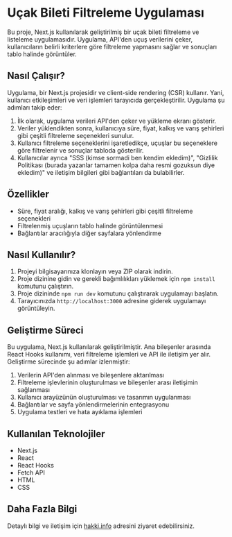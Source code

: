# Uçak Bileti Filtreleme Uygulaması

Bu proje, Next.js kullanılarak geliştirilmiş bir uçak bileti filtreleme ve listeleme uygulamasıdır. Uygulama, API'den uçuş verilerini çeker, kullanıcıların belirli kriterlere göre filtreleme yapmasını sağlar ve sonuçları tablo halinde görüntüler.

## Nasıl Çalışır?

Uygulama, bir Next.js projesidir ve client-side rendering (CSR) kullanır. Yani, kullanıcı etkileşimleri ve veri işlemleri tarayıcıda gerçekleştirilir. Uygulama şu adımları takip eder:

1. İlk olarak, uygulama verileri API'den çeker ve yükleme ekranı gösterir.
2. Veriler yüklendikten sonra, kullanıcıya süre, fiyat, kalkış ve varış şehirleri gibi çeşitli filtreleme seçenekleri sunulur.
3. Kullanıcı filtreleme seçeneklerini işaretledikçe, uçuşlar bu seçeneklere göre filtrelenir ve sonuçlar tabloda gösterilir.
4. Kullanıcılar ayrıca "SSS (kimse sormadi ben kendim ekledim)", "Gizlilik Politikası (burada yazanlar tamamen kolpa daha resmi gozuksun diye ekledim)" ve iletişim bilgileri gibi bağlantıları da bulabilirler.

## Özellikler

- Süre, fiyat aralığı, kalkış ve varış şehirleri gibi çeşitli filtreleme seçenekleri
- Filtrelenmiş uçuşların tablo halinde görüntülenmesi
- Bağlantılar aracılığıyla diğer sayfalara yönlendirme

## Nasıl Kullanılır?

1. Projeyi bilgisayarınıza klonlayın veya ZIP olarak indirin.
2. Proje dizinine gidin ve gerekli bağımlılıkları yüklemek için `npm install` komutunu çalıştırın.
3. Proje dizininde `npm run dev` komutunu çalıştırarak uygulamayı başlatın.
4. Tarayıcınızda `http://localhost:3000` adresine giderek uygulamayı görüntüleyin.

## Geliştirme Süreci

Bu uygulama, Next.js kullanılarak geliştirilmiştir. Ana bileşenler arasında React Hooks kullanımı, veri filtreleme işlemleri ve API ile iletişim yer alır. Geliştirme sürecinde şu adımlar izlenmiştir:

1. Verilerin API'den alınması ve bileşenlere aktarılması
2. Filtreleme işlevlerinin oluşturulması ve bileşenler arası iletişimin sağlanması
3. Kullanıcı arayüzünün oluşturulması ve tasarımın uygulanması
4. Bağlantılar ve sayfa yönlendirmelerinin entegrasyonu
5. Uygulama testleri ve hata ayıklama işlemleri

## Kullanılan Teknolojiler

- Next.js
- React
- React Hooks
- Fetch API
- HTML
- CSS

## Daha Fazla Bilgi

Detaylı bilgi ve iletişim için [hakki.info](https://hakki.info/) adresini ziyaret edebilirsiniz.
